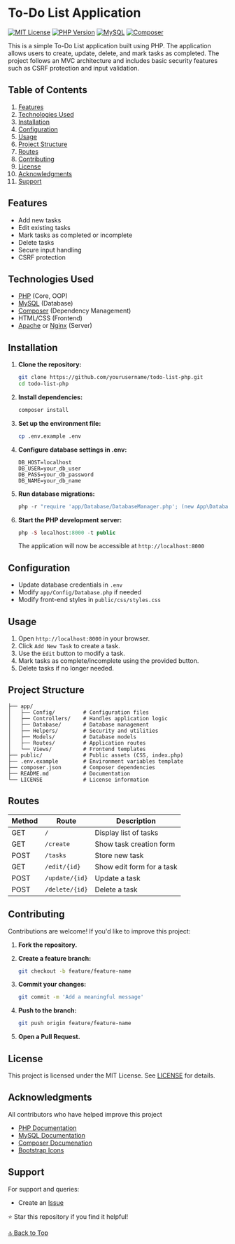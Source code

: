 # To-Do List Application

[![MIT License](https://img.shields.io/badge/License-MIT-green.svg)](https://choosealicense.com/licenses/mit/)
[![PHP Version](https://img.shields.io/badge/PHP-7.4%2B-blue.svg)](https://www.php.net/downloads)
[![MySQL](https://img.shields.io/badge/MySQL-5.7%2B-orange.svg)](https://www.mysql.com)
[![Composer](https://img.shields.io/badge/Composer-2.0%2B-orange.svg)](https://getcomposer.org/)

This is a simple To-Do List application built using PHP. The application allows users to create, update, delete, and mark tasks as completed. The project follows an MVC architecture and includes basic security features such as CSRF protection and input validation.

## Table of Contents

1. [Features](#features)
2. [Technologies Used](#technologies-used)
3. [Installation](#installation)
4. [Configuration](#configuration)
5. [Usage](#usage)
6. [Project Structure](#project-structure)
7. [Routes](#routes)
8. [Contributing](#contributing)
9. [License](#license)
10. [Acknowledgments](#acknowledgments)
11. [Support](#support)

## Features

- Add new tasks
- Edit existing tasks
- Mark tasks as completed or incomplete
- Delete tasks
- Secure input handling
- CSRF protection

## Technologies Used

- [PHP](https://www.php.net/downloads) (Core, OOP)
- [MySQL](https://www.mysql.com/downloads/) (Database)
- [Composer](https://getcomposer.org/download/) (Dependency Management)
- HTML/CSS (Frontend)
- [Apache](https://httpd.apache.org/download.cgi) or [Nginx](https://nginx.org/en/download.html) (Server)

## Installation

1. **Clone the repository:**

   ```bash
   git clone https://github.com/yourusername/todo-list-php.git
   cd todo-list-php
   ```

2. **Install dependencies:**

   ```bash
   composer install
   ```

3. **Set up the environment file:**

   ```bash
   cp .env.example .env
   ```

4. **Configure database settings in .env:**

   ```env
   DB_HOST=localhost
   DB_USER=your_db_user
   DB_PASS=your_db_password
   DB_NAME=your_db_name
   ```

5. **Run database migrations:**

   ```php
   php -r "require 'app/Database/DatabaseManager.php'; (new App\Database\DatabaseManager(require 'app/Config/Database.php'))->migrate();"
   ```

6. **Start the PHP development server:**

   ```php
   php -S localhost:8000 -t public
   ```

   The application will now be accessible at `http://localhost:8000`

## Configuration

- Update database credentials in `.env`
- Modify `app/Config/Database.php` if needed
- Modify front-end styles in `public/css/styles.css`

## Usage

1. Open `http://localhost:8000` in your browser.
2. Click `Add New Task` to create a task.
3. Use the `Edit` button to modify a task.
4. Mark tasks as complete/incomplete using the provided button.
5. Delete tasks if no longer needed.

## Project Structure

```plaintext
├── app/
│   ├── Config/         # Configuration files
│   ├── Controllers/    # Handles application logic
│   ├── Database/       # Database management
│   ├── Helpers/        # Security and utilities
│   ├── Models/         # Database models
│   ├── Routes/         # Application routes
│   └── Views/          # Frontend templates
├── public/             # Public assets (CSS, index.php)
├── .env.example        # Environment variables template
├── composer.json       # Composer dependencies
├── README.md           # Documentation
└── LICENSE             # License information
```

## Routes

| Method | Route          | Description               |
| ------ | -------------- | ------------------------- |
| GET    | `/`            | Display list of tasks     |
| GET    | `/create`      | Show task creation form   |
| POST   | `/tasks`       | Store new task            |
| GET    | `/edit/{id}`   | Show edit form for a task |
| POST   | `/update/{id}` | Update a task             |
| POST   | `/delete/{id}` | Delete a task             |

## Contributing

Contributions are welcome! If you'd like to improve this project:

1. **Fork the repository.**

2. **Create a feature branch:**

   ```bash
   git checkout -b feature/feature-name
   ```

3. **Commit your changes:**

   ```bash
   git commit -m 'Add a meaningful message'
   ```

4. **Push to the branch:**

   ```bash
   git push origin feature/feature-name
   ```

5. **Open a Pull Request.**

## License

This project is licensed under the MIT License. See [LICENSE](./LICENSE) for details.

## Acknowledgments

All contributors who have helped improve this project

- [PHP Documentation](https://www.php.net/docs.php)
- [MySQL Documentation](https://dev.mysql.com/doc/)
- [Composer Documenation](https://getcomposer.org/doc/)
- [Bootstrap Icons](https://icons.getbootstrap.com/)

## Support

For support and queries:

- Create an [Issue](https://github.com/mugabiBenjamin/todo-list_php/issues)

⭐ Star this repository if you find it helpful!

[🔝 Back to Top](#to-do-list-application)
